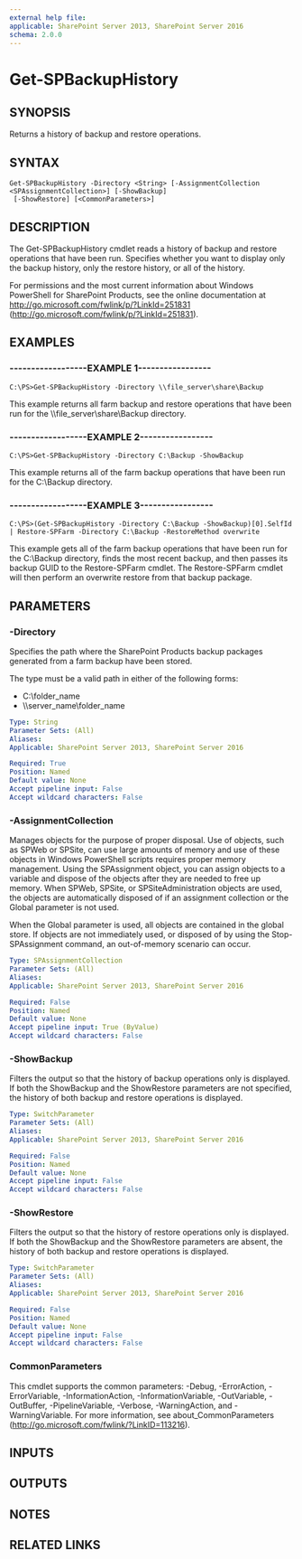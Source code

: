 ```yaml
---
external help file: 
applicable: SharePoint Server 2013, SharePoint Server 2016
schema: 2.0.0
---
```


# Get-SPBackupHistory

## SYNOPSIS

Returns a history of backup and restore operations.



## SYNTAX

```
Get-SPBackupHistory -Directory <String> [-AssignmentCollection <SPAssignmentCollection>] [-ShowBackup]
 [-ShowRestore] [<CommonParameters>]
```

## DESCRIPTION
The Get-SPBackupHistory cmdlet reads a history of backup and restore operations that have been run.
Specifies whether you want to display only the backup history, only the restore history, or all of the history.

For permissions and the most current information about Windows PowerShell for SharePoint Products, see the online documentation at http://go.microsoft.com/fwlink/p/?LinkId=251831 (http://go.microsoft.com/fwlink/p/?LinkId=251831).

## EXAMPLES

### ------------------EXAMPLE 1----------------- 
```
C:\PS>Get-SPBackupHistory -Directory \\file_server\share\Backup
```

This example returns all farm backup and restore operations that have been run for the \\\\file_server\share\Backup directory.

### ------------------EXAMPLE 2----------------- 
```
C:\PS>Get-SPBackupHistory -Directory C:\Backup -ShowBackup
```

This example returns all of the farm backup operations that have been run for the C:\Backup directory.

### ------------------EXAMPLE 3----------------- 
```
C:\PS>(Get-SPBackupHistory -Directory C:\Backup -ShowBackup)[0].SelfId | Restore-SPFarm -Directory C:\Backup -RestoreMethod overwrite
```

This example gets all of the farm backup operations that have been run for the C:\Backup directory, finds the most recent backup, and then passes its backup GUID to the Restore-SPFarm cmdlet.
The Restore-SPFarm cmdlet will then perform an overwrite restore from that backup package.

## PARAMETERS

### -Directory
Specifies the path where the SharePoint Products backup packages generated from a farm backup have been stored.

The type must be a valid path in either of the following forms:

- C:\folder_name
- \\\\server_name\folder_name

```yaml
Type: String
Parameter Sets: (All)
Aliases: 
Applicable: SharePoint Server 2013, SharePoint Server 2016

Required: True
Position: Named
Default value: None
Accept pipeline input: False
Accept wildcard characters: False
```

### -AssignmentCollection
Manages objects for the purpose of proper disposal.
Use of objects, such as SPWeb or SPSite, can use large amounts of memory and use of these objects in Windows PowerShell scripts requires proper memory management.
Using the SPAssignment object, you can assign objects to a variable and dispose of the objects after they are needed to free up memory.
When SPWeb, SPSite, or SPSiteAdministration objects are used, the objects are automatically disposed of if an assignment collection or the Global parameter is not used.

When the Global parameter is used, all objects are contained in the global store.
If objects are not immediately used, or disposed of by using the Stop-SPAssignment command, an out-of-memory scenario can occur.

```yaml
Type: SPAssignmentCollection
Parameter Sets: (All)
Aliases: 
Applicable: SharePoint Server 2013, SharePoint Server 2016

Required: False
Position: Named
Default value: None
Accept pipeline input: True (ByValue)
Accept wildcard characters: False
```

### -ShowBackup
Filters the output so that the history of backup operations only is displayed.
If both the ShowBackup and the ShowRestore parameters are not specified, the history of both backup and restore operations is displayed.

```yaml
Type: SwitchParameter
Parameter Sets: (All)
Aliases: 
Applicable: SharePoint Server 2013, SharePoint Server 2016

Required: False
Position: Named
Default value: None
Accept pipeline input: False
Accept wildcard characters: False
```

### -ShowRestore
Filters the output so that the history of restore operations only is displayed.
If both the ShowBackup and the ShowRestore parameters are absent, the history of both backup and restore operations is displayed.

```yaml
Type: SwitchParameter
Parameter Sets: (All)
Aliases: 
Applicable: SharePoint Server 2013, SharePoint Server 2016

Required: False
Position: Named
Default value: None
Accept pipeline input: False
Accept wildcard characters: False
```

### CommonParameters
This cmdlet supports the common parameters: -Debug, -ErrorAction, -ErrorVariable, -InformationAction, -InformationVariable, -OutVariable, -OutBuffer, -PipelineVariable, -Verbose, -WarningAction, and -WarningVariable. For more information, see about_CommonParameters (http://go.microsoft.com/fwlink/?LinkID=113216).

## INPUTS

## OUTPUTS

## NOTES

## RELATED LINKS

